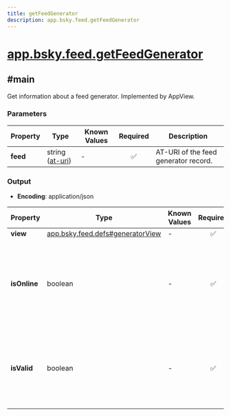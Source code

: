 ```yaml
---
title: getFeedGenerator
description: app.bsky.feed.getFeedGenerator
---
```


# [app.bsky.feed.getFeedGenerator](https://github.com/myConsciousness/atproto.dart/blob/main/lexicons/app/bsky/feed/getFeedGenerator.json)

## #main

Get information about a feed generator. Implemented by AppView.

### Parameters

| Property | Type | Known Values | Required | Description |
| --- | --- | --- | :---: | --- |
| **feed** | string ([at-uri](https://atproto.com/specs/at-uri-scheme)) | - | ✅ | AT-URI of the feed generator record. |

### Output

- **Encoding**: application/json

| Property | Type | Known Values | Required | Description |
| --- | --- | --- | :---: | --- |
| **view** | [app.bsky.feed.defs#generatorView](../../../../lexicons/app/bsky/feed/defs.md#generatorview) | - | ✅ | - |
| **isOnline** | boolean | - | ✅ | Indicates whether the feed generator service has been online recently, or else seems to be inactive. |
| **isValid** | boolean | - | ✅ | Indicates whether the feed generator service is compatible with the record declaration. |
